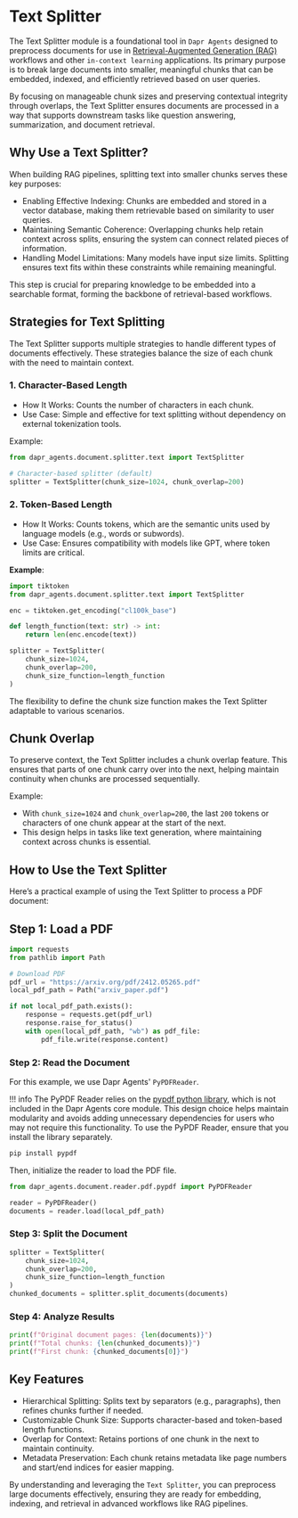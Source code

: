# Text Splitter

The Text Splitter module is a foundational tool in `Dapr Agents` designed to preprocess documents for use in [Retrieval-Augmented Generation (RAG)](https://en.wikipedia.org/wiki/Retrieval-augmented_generation) workflows and other `in-context learning` applications. Its primary purpose is to break large documents into smaller, meaningful chunks that can be embedded, indexed, and efficiently retrieved based on user queries.

By focusing on manageable chunk sizes and preserving contextual integrity through overlaps, the Text Splitter ensures documents are processed in a way that supports downstream tasks like question answering, summarization, and document retrieval.

## Why Use a Text Splitter?

When building RAG pipelines, splitting text into smaller chunks serves these key purposes:

* Enabling Effective Indexing: Chunks are embedded and stored in a vector database, making them retrievable based on similarity to user queries.
* Maintaining Semantic Coherence: Overlapping chunks help retain context across splits, ensuring the system can connect related pieces of information.
* Handling Model Limitations: Many models have input size limits. Splitting ensures text fits within these constraints while remaining meaningful.

This step is crucial for preparing knowledge to be embedded into a searchable format, forming the backbone of retrieval-based workflows.

## Strategies for Text Splitting

The Text Splitter supports multiple strategies to handle different types of documents effectively. These strategies balance the size of each chunk with the need to maintain context.

### 1. Character-Based Length

* How It Works: Counts the number of characters in each chunk.
* Use Case: Simple and effective for text splitting without dependency on external tokenization tools.

Example:

```python
from dapr_agents.document.splitter.text import TextSplitter

# Character-based splitter (default)
splitter = TextSplitter(chunk_size=1024, chunk_overlap=200)
```

### 2. Token-Based Length

* How It Works: Counts tokens, which are the semantic units used by language models (e.g., words or subwords).
* Use Case: Ensures compatibility with models like GPT, where token limits are critical.

**Example**:

```python
import tiktoken
from dapr_agents.document.splitter.text import TextSplitter

enc = tiktoken.get_encoding("cl100k_base")

def length_function(text: str) -> int:
    return len(enc.encode(text))

splitter = TextSplitter(
    chunk_size=1024,
    chunk_overlap=200,
    chunk_size_function=length_function
)
```

The flexibility to define the chunk size function makes the Text Splitter adaptable to various scenarios.

## Chunk Overlap

To preserve context, the Text Splitter includes a chunk overlap feature. This ensures that parts of one chunk carry over into the next, helping maintain continuity when chunks are processed sequentially.

Example:

* With `chunk_size=1024` and `chunk_overlap=200`, the last `200` tokens or characters of one chunk appear at the start of the next.
* This design helps in tasks like text generation, where maintaining context across chunks is essential.

## How to Use the Text Splitter

Here’s a practical example of using the Text Splitter to process a PDF document:

## Step 1: Load a PDF

```python
import requests
from pathlib import Path

# Download PDF
pdf_url = "https://arxiv.org/pdf/2412.05265.pdf"
local_pdf_path = Path("arxiv_paper.pdf")

if not local_pdf_path.exists():
    response = requests.get(pdf_url)
    response.raise_for_status()
    with open(local_pdf_path, "wb") as pdf_file:
        pdf_file.write(response.content)
```

### Step 2: Read the Document

For this example, we use Dapr Agents' `PyPDFReader`.

!!! info
    The PyPDF Reader relies on the [pypdf python library](https://pypi.org/project/pypdf/), which is not included in the Dapr Agents core module. This design choice helps maintain modularity and avoids adding unnecessary dependencies for users who may not require this functionality. To use the PyPDF Reader, ensure that you install the library separately.

```python
pip install pypdf
```

Then, initialize the reader to load the PDF file.

```python
from dapr_agents.document.reader.pdf.pypdf import PyPDFReader

reader = PyPDFReader()
documents = reader.load(local_pdf_path)
```

### Step 3: Split the Document

```python
splitter = TextSplitter(
    chunk_size=1024,
    chunk_overlap=200,
    chunk_size_function=length_function
)
chunked_documents = splitter.split_documents(documents)
```

### Step 4: Analyze Results

```python
print(f"Original document pages: {len(documents)}")
print(f"Total chunks: {len(chunked_documents)}")
print(f"First chunk: {chunked_documents[0]}")
```

## Key Features

* Hierarchical Splitting: Splits text by separators (e.g., paragraphs), then refines chunks further if needed.
* Customizable Chunk Size: Supports character-based and token-based length functions.
* Overlap for Context: Retains portions of one chunk in the next to maintain continuity.
* Metadata Preservation: Each chunk retains metadata like page numbers and start/end indices for easier mapping.

By understanding and leveraging the `Text Splitter`, you can preprocess large documents effectively, ensuring they are ready for embedding, indexing, and retrieval in advanced workflows like RAG pipelines.